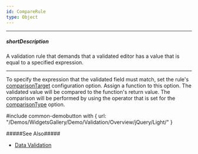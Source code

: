 ```yaml
---
id: CompareRule
type: Object
---
```

---
##### shortDescription
A validation rule that demands that a validated editor has a value that is equal to a specified expression.

---
To specify the expression that the validated field must match, set the rule's [comparisonTarget](/Documentation/ApiReference/UI_Widgets/dxValidator/Validation_Rules/CompareRule/#comparisonTarget) configuration option. Assign a function to this option. The validated value will be compared to the function's return value. The comparison will be performed by using the operator that is set for the [comparisonType](/Documentation/ApiReference/UI_Widgets/dxValidator/Validation_Rules/CompareRule/#comparisonType) option.

#include common-demobutton with {
    url: "/Demos/WidgetsGallery/Demo/Validation/Overview/jQuery/Light/"
}

#####See Also#####
- [Data Validation](/Documentation/Guide/Widgets/Common/UI_Widgets/Data_Validation/)